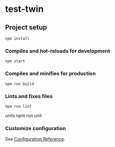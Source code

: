 # test-twin

## Project setup
```
npm install
```

### Compiles and hot-reloads for development
```
npm start
```

### Compiles and minifies for production
```
npm run build
```

### Lints and fixes files
```
npm run lint
```

units
npm run unit

### Customize configuration
See [Configuration Reference](https://cli.vuejs.org/config/).
